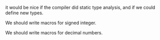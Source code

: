 it would be nice if the compiler did static type analysis, and if we could define new types.

We should write macros for signed integer.

We should write macros for decimal numbers.